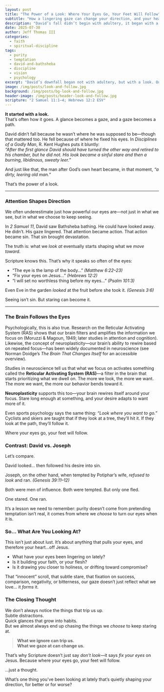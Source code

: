 ```yaml
---
layout: post
title: "The Power of a Look: Where Your Eyes Go, Your Feet Will Follow"
subtitle: "How a lingering gaze can change your direction, and your heart"
description: "David’s fall didn’t begin with adultery, it began with a look. This post explores the biblical and psychological truth that our gaze often determines our direction."
date: 2025-07-30
author: Jeff Thomas III
categories:
  - faith
  - spiritual-discipline
tags:
  - purity
  - temptation
  - david-and-bathsheba
  - discipline
  - vision
  - psychology
excerpt: "David’s downfall began not with adultery, but with a look. Our gaze shapes our steps, toward Christ or away from Him. Where are your eyes leading you?"
image: /img/posts/look-and-follow.jpg
background: /img/posts/bg-look-and-follow.jpg
header-image: /img/posts/header-look-and-follow.jpg
scripture: "2 Samuel 11:1–4; Hebrews 12:2 ESV"
---
```


**It started with a look.**  
That’s often how it goes. A glance becomes a gaze, and a gaze becomes a path.

David didn’t fall because he wasn’t where he was supposed to be—though that mattered too. He fell because of where he fixed his eyes. In *Disciplines of a Godly Man*, R. Kent Hughes puts it bluntly:  
*“After the first glance David should have turned the other way and retired to his chamber, but he did not. His look became a sinful stare and then a burning, libidinous, sweaty leer.”*

And just like that, the man after God’s own heart became, in that moment, *“a dirty, leering old man.”*

That’s the power of a look.

---

### Attention Shapes Direction

We often underestimate just how powerful our eyes are—not just in what we see, but in what we choose to keep seeing.

In *2 Samuel 11*, David saw Bathsheba bathing. He could have looked away. He didn’t. His gaze lingered. That attention became action. That action became sin. That sin brought devastation.

The truth is: what we *look at* eventually starts shaping what we *move toward*.

Scripture knows this. That’s why it speaks so often of the eyes:

- “The eye is the lamp of the body…” *(Matthew 6:22–23)*
- “Fix your eyes on Jesus…” *(Hebrews 12:2)*
- “I will set no worthless thing before my eyes…” *(Psalm 101:3)*

Even Eve in the garden *looked* at the fruit before she took it. *(Genesis 3:6)*

Seeing isn’t sin. But staring can become it.

---

### The Brain Follows the Eyes

Psychologically, this is also true. Research on the Reticular Activating System (RAS) shows that our brain filters and amplifies the information we focus on (Moruzzi & Magoun, 1949; later studies in attention and cognition). Likewise, the concept of neuroplasticity—our brain’s ability to rewire based on repeated focus—has been widely documented in neuroscience (see Norman Doidge’s *The Brain That Changes Itself* for an accessible overview).

Studies in neuroscience tell us that what we focus on activates something called the **Reticular Activating System (RAS)**—a filter in the brain that starts prioritizing what we dwell on. The more we look, the more we want. The more we want, the more our behavior bends toward it.

**Neuroplasticity** supports this too—your brain rewires itself around your focus. Stare long enough at something, and your desire adapts to want more of it.

Even sports psychology says the same thing: *“Look where you want to go.”* Cyclists and skiers are taught that if they look at a tree, they’ll hit it. If they look at the path, they’ll follow it.

Where your eyes go, your feet will follow.

### Contrast: David vs. Joseph

Let’s compare.

David looked… then followed his desire into sin.

Joseph, on the other hand, when tempted by Potiphar’s wife, *refused to look* and ran. *(Genesis 39:11–12)*

Both were men of influence. Both were tempted. But only one fled.

One stared. One ran.

It’s a lesson we need to remember: purity doesn’t come from pretending temptation isn’t real, it comes from where we *choose* to turn our eyes when it is.

### So… What Are You Looking At?

This isn’t just about lust. It’s about anything that pulls your eyes, and therefore your heart...off Jesus.

- What have your eyes been lingering on lately?
- Is it building your faith, or your flesh?
- Is it drawing you closer to holiness, or drifting toward compromise?

That “innocent” scroll, that subtle stare, that fixation on success, comparison, negativity, or bitterness, our gaze doesn’t just reflect what we love… it *forms* it.

### The Closing Thought

We don’t always notice the things that trip us up.  
Subtle distractions.  
Quick glances that grow into habits.  
But we almost always end up chasing the things we *choose* to keep staring at.

> **What we ignore can trip us.**  
> **What we gaze at can change us.**

That’s why Scripture doesn’t just say *don’t look*—it says *fix your eyes* on Jesus. Because where your eyes go, your feet will follow.

…just a thought.

What’s one thing you've been looking at lately that’s quietly shaping your direction, for better or for worse?

<!--stackedit_data:
eyJoaXN0b3J5IjpbOTcyMjkyMDYyXX0=
-->